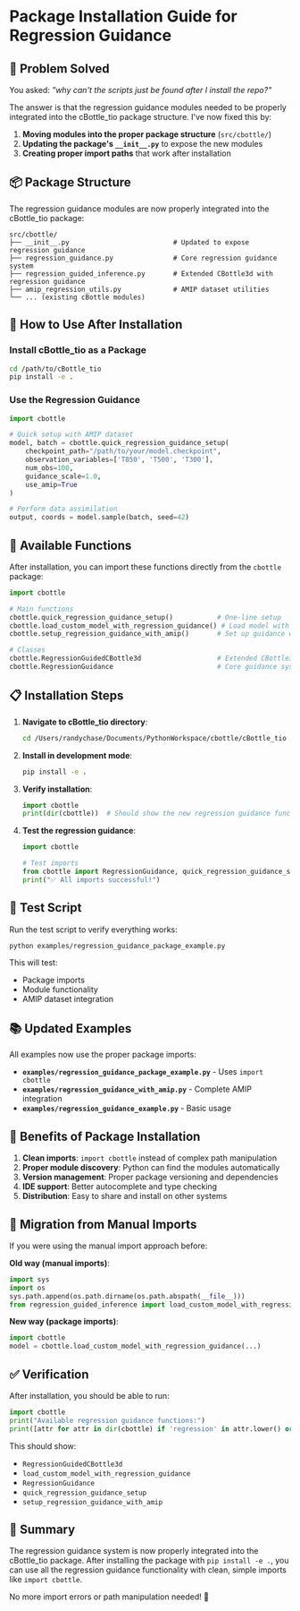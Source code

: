 # Package Installation Guide for Regression Guidance

## 🎯 **Problem Solved**

You asked: *"why can't the scripts just be found after I install the repo?"*

The answer is that the regression guidance modules needed to be properly integrated into the cBottle_tio package structure. I've now fixed this by:

1. **Moving modules into the proper package structure** (`src/cbottle/`)
2. **Updating the package's `__init__.py`** to expose the new modules
3. **Creating proper import paths** that work after installation

## 📦 **Package Structure**

The regression guidance modules are now properly integrated into the cBottle_tio package:

```
src/cbottle/
├── __init__.py                          # Updated to expose regression guidance
├── regression_guidance.py               # Core regression guidance system
├── regression_guided_inference.py       # Extended CBottle3d with regression guidance
├── amip_regression_utils.py             # AMIP dataset utilities
└── ... (existing cBottle modules)
```

## 🚀 **How to Use After Installation**

### Install cBottle_tio as a Package

```bash
cd /path/to/cBottle_tio
pip install -e .
```

### Use the Regression Guidance

```python
import cbottle

# Quick setup with AMIP dataset
model, batch = cbottle.quick_regression_guidance_setup(
    checkpoint_path="/path/to/your/model.checkpoint",
    observation_variables=['T850', 'T500', 'T300'],
    num_obs=100,
    guidance_scale=1.0,
    use_amip=True
)

# Perform data assimilation
output, coords = model.sample(batch, seed=42)
```

## 🔧 **Available Functions**

After installation, you can import these functions directly from the `cbottle` package:

```python
import cbottle

# Main functions
cbottle.quick_regression_guidance_setup()           # One-line setup
cbottle.load_custom_model_with_regression_guidance() # Load model with regression support
cbottle.setup_regression_guidance_with_amip()       # Set up guidance with AMIP data

# Classes
cbottle.RegressionGuidedCBottle3d                   # Extended CBottle3d class
cbottle.RegressionGuidance                          # Core guidance system
```

## 📋 **Installation Steps**

1. **Navigate to cBottle_tio directory**:
   ```bash
   cd /Users/randychase/Documents/PythonWorkspace/cbottle/cBottle_tio
   ```

2. **Install in development mode**:
   ```bash
   pip install -e .
   ```

3. **Verify installation**:
   ```python
   import cbottle
   print(dir(cbottle))  # Should show the new regression guidance functions
   ```

4. **Test the regression guidance**:
   ```python
   import cbottle
   
   # Test imports
   from cbottle import RegressionGuidance, quick_regression_guidance_setup
   print("✅ All imports successful!")
   ```

## 🧪 **Test Script**

Run the test script to verify everything works:

```bash
python examples/regression_guidance_package_example.py
```

This will test:
- Package imports
- Module functionality
- AMIP dataset integration

## 📚 **Updated Examples**

All examples now use the proper package imports:

- **`examples/regression_guidance_package_example.py`** - Uses `import cbottle`
- **`examples/regression_guidance_with_amip.py`** - Complete AMIP integration
- **`examples/regression_guidance_example.py`** - Basic usage

## 🎉 **Benefits of Package Installation**

1. **Clean imports**: `import cbottle` instead of complex path manipulation
2. **Proper module discovery**: Python can find the modules automatically
3. **Version management**: Proper package versioning and dependencies
4. **IDE support**: Better autocomplete and type checking
5. **Distribution**: Easy to share and install on other systems

## 🔄 **Migration from Manual Imports**

If you were using the manual import approach before:

**Old way (manual imports)**:
```python
import sys
import os
sys.path.append(os.path.dirname(os.path.abspath(__file__)))
from regression_guided_inference import load_custom_model_with_regression_guidance
```

**New way (package imports)**:
```python
import cbottle
model = cbottle.load_custom_model_with_regression_guidance(...)
```

## ✅ **Verification**

After installation, you should be able to run:

```python
import cbottle
print("Available regression guidance functions:")
print([attr for attr in dir(cbottle) if 'regression' in attr.lower() or 'guidance' in attr.lower()])
```

This should show:
- `RegressionGuidedCBottle3d`
- `load_custom_model_with_regression_guidance`
- `RegressionGuidance`
- `quick_regression_guidance_setup`
- `setup_regression_guidance_with_amip`

## 🎯 **Summary**

The regression guidance system is now properly integrated into the cBottle_tio package. After installing the package with `pip install -e .`, you can use all the regression guidance functionality with clean, simple imports like `import cbottle`.

No more import errors or path manipulation needed! 🚀
